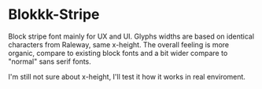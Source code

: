 # Blokkk-Stripe
Block stripe font mainly for UX and UI. Glyphs widths are based on identical characters from Raleway, same x-height. The overall feeling is more organic, compare to existing block fonts and a bit wider compare to "normal" sans serif fonts.

I'm still not sure about x-height, I'll test it how it works in real enviroment.
